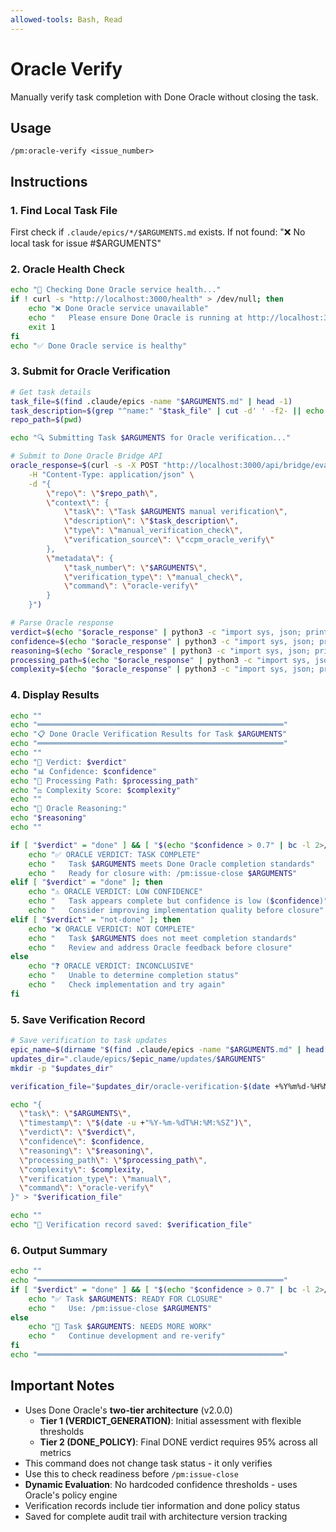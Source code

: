 ```yaml
---
allowed-tools: Bash, Read
---
```


# Oracle Verify

Manually verify task completion with Done Oracle without closing the task.

## Usage
```
/pm:oracle-verify <issue_number>
```

## Instructions

### 1. Find Local Task File

First check if `.claude/epics/*/$ARGUMENTS.md` exists.
If not found: "❌ No local task for issue #$ARGUMENTS"

### 2. Oracle Health Check

```bash
echo "🏥 Checking Done Oracle service health..."
if ! curl -s "http://localhost:3000/health" > /dev/null; then
    echo "❌ Done Oracle service unavailable"
    echo "   Please ensure Done Oracle is running at http://localhost:3000"
    exit 1
fi
echo "✅ Done Oracle service is healthy"
```

### 3. Submit for Oracle Verification

```bash
# Get task details
task_file=$(find .claude/epics -name "$ARGUMENTS.md" | head -1)
task_description=$(grep "^name:" "$task_file" | cut -d' ' -f2- || echo "Task $ARGUMENTS")
repo_path=$(pwd)

echo "🔍 Submitting Task $ARGUMENTS for Oracle verification..."

# Submit to Done Oracle Bridge API
oracle_response=$(curl -s -X POST "http://localhost:3000/api/bridge/evaluate" \
    -H "Content-Type: application/json" \
    -d "{
        \"repo\": \"$repo_path\",
        \"context\": {
            \"task\": \"Task $ARGUMENTS manual verification\",
            \"description\": \"$task_description\",
            \"type\": \"manual_verification_check\",
            \"verification_source\": \"ccpm_oracle_verify\"
        },
        \"metadata\": {
            \"task_number\": \"$ARGUMENTS\",
            \"verification_type\": \"manual_check\",
            \"command\": \"oracle-verify\"
        }
    }")

# Parse Oracle response
verdict=$(echo "$oracle_response" | python3 -c "import sys, json; print(json.load(sys.stdin).get('verdict', 'error'))" 2>/dev/null || echo "error")
confidence=$(echo "$oracle_response" | python3 -c "import sys, json; print(json.load(sys.stdin).get('confidence', 0))" 2>/dev/null || echo "0")
reasoning=$(echo "$oracle_response" | python3 -c "import sys, json; print(json.load(sys.stdin).get('reasoning', 'No reasoning provided'))" 2>/dev/null || echo "No reasoning provided")
processing_path=$(echo "$oracle_response" | python3 -c "import sys, json; print(json.load(sys.stdin).get('processingPath', 'unknown'))" 2>/dev/null || echo "unknown")
complexity=$(echo "$oracle_response" | python3 -c "import sys, json; print(json.load(sys.stdin).get('complexity', 0))" 2>/dev/null || echo "0")
```

### 4. Display Results

```bash
echo ""
echo "═══════════════════════════════════════════════════════"
echo "📋 Done Oracle Verification Results for Task $ARGUMENTS"
echo "═══════════════════════════════════════════════════════"
echo ""
echo "🎯 Verdict: $verdict"
echo "📊 Confidence: $confidence"
echo "🧠 Processing Path: $processing_path"
echo "⚖️ Complexity Score: $complexity"
echo ""
echo "💭 Oracle Reasoning:"
echo "$reasoning"
echo ""

if [ "$verdict" = "done" ] && [ "$(echo "$confidence > 0.7" | bc -l 2>/dev/null || echo 0)" = "1" ]; then
    echo "✅ ORACLE VERDICT: TASK COMPLETE"
    echo "   Task $ARGUMENTS meets Done Oracle completion standards"
    echo "   Ready for closure with: /pm:issue-close $ARGUMENTS"
elif [ "$verdict" = "done" ]; then
    echo "⚠️ ORACLE VERDICT: LOW CONFIDENCE"
    echo "   Task appears complete but confidence is low ($confidence)"
    echo "   Consider improving implementation quality before closure"
elif [ "$verdict" = "not-done" ]; then
    echo "❌ ORACLE VERDICT: NOT COMPLETE"
    echo "   Task $ARGUMENTS does not meet completion standards"
    echo "   Review and address Oracle feedback before closure"
else
    echo "❓ ORACLE VERDICT: INCONCLUSIVE"
    echo "   Unable to determine completion status"
    echo "   Check implementation and try again"
fi
```

### 5. Save Verification Record

```bash
# Save verification to task updates
epic_name=$(dirname "$(find .claude/epics -name "$ARGUMENTS.md" | head -1)" | xargs basename)
updates_dir=".claude/epics/$epic_name/updates/$ARGUMENTS"
mkdir -p "$updates_dir"

verification_file="$updates_dir/oracle-verification-$(date +%Y%m%d-%H%M%S).json"

echo "{
  \"task\": \"$ARGUMENTS\",
  \"timestamp\": \"$(date -u +"%Y-%m-%dT%H:%M:%SZ")\",
  \"verdict\": \"$verdict\",
  \"confidence\": $confidence,
  \"reasoning\": \"$reasoning\",
  \"processing_path\": \"$processing_path\",
  \"complexity\": $complexity,
  \"verification_type\": \"manual\",
  \"command\": \"oracle-verify\"
}" > "$verification_file"

echo ""
echo "📁 Verification record saved: $verification_file"
```

### 6. Output Summary

```bash
echo ""
echo "═══════════════════════════════════════════════════════"
if [ "$verdict" = "done" ] && [ "$(echo "$confidence > 0.7" | bc -l 2>/dev/null || echo 0)" = "1" ]; then
    echo "✅ Task $ARGUMENTS: READY FOR CLOSURE"
    echo "   Use: /pm:issue-close $ARGUMENTS"
else
    echo "🔄 Task $ARGUMENTS: NEEDS MORE WORK"
    echo "   Continue development and re-verify"
fi
echo "═══════════════════════════════════════════════════════"
```

## Important Notes

- Uses Done Oracle's **two-tier architecture** (v2.0.0)
  - **Tier 1 (VERDICT_GENERATION)**: Initial assessment with flexible thresholds
  - **Tier 2 (DONE_POLICY)**: Final DONE verdict requires 95% across all metrics
- This command does not change task status - it only verifies
- Use this to check readiness before `/pm:issue-close`
- **Dynamic Evaluation**: No hardcoded confidence thresholds - uses Oracle's policy engine
- Verification records include tier information and done policy status
- Saved for complete audit trail with architecture version tracking